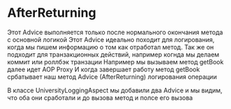 # AfterReturning

Этот Advice выполняется только после нормального окончания метода с основной логикой
Этот Advice идеально походит для логирования, когда мы пишем информацию о том как отработал метод.
Так же он подходит для транзакционных действий, например когнда мы делаем коммит или роллбэк транзации
Например
мы вызываем метод getBook
далее идет AOP Proxy
И когда завершает работу метод getBook србатывает наш метод Advice (AfterReturning) логирования операции

В классе UniversityLoggingAspect мы добавили два Advice и мы видим, что оба они сработали и до вызова метод и полсе его вызова

